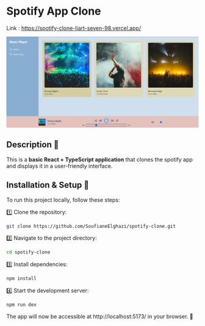 # Spotify App Clone  
Link : https://spotify-clone-liart-seven-98.vercel.app/

![Weather App Preview](image.png)  

## Description 📌  
This is a **basic React + TypeScript application** that clones the spotify app and displays it in a user-friendly interface.  

## Installation & Setup 🚀  
To run this project locally, follow these steps:  

1️⃣ Clone the repository:  
```bash
git clone https://github.com/SoufianeElghazi/spotify-clone.git
```
2️⃣ Navigate to the project directory:
```bash
cd spotify-clone
```
3️⃣ Install dependencies:
```bash
npm install
```

4️⃣ Start the development server:
```bash
npm run dev
```
The app will now be accessible at http://localhost:5173/ in your browser. 🎉
